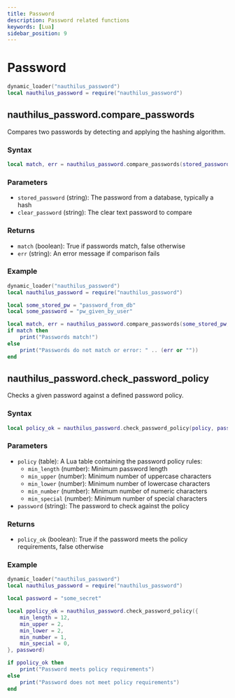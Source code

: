 ```yaml
---
title: Password
description: Password related functions
keywords: [Lua]
sidebar_position: 9
---
```

# Password

```lua
dynamic_loader("nauthilus_password")
local nauthilus_password = require("nauthilus_password")
```

## nauthilus\_password.compare\_passwords

Compares two passwords by detecting and applying the hashing algorithm.

### Syntax

```lua
local match, err = nauthilus_password.compare_passwords(stored_password, clear_password)
```

### Parameters

- `stored_password` (string): The password from a database, typically a hash
- `clear_password` (string): The clear text password to compare

### Returns

- `match` (boolean): True if passwords match, false otherwise
- `err` (string): An error message if comparison fails

### Example

```lua
dynamic_loader("nauthilus_password")
local nauthilus_password = require("nauthilus_password")

local some_stored_pw = "password_from_db"
local some_password = "pw_given_by_user"

local match, err = nauthilus_password.compare_passwords(some_stored_pw, some_password)
if match then
    print("Passwords match!")
else
    print("Passwords do not match or error: " .. (err or ""))
end
```

## nauthilus\_password.check\_password\_policy

Checks a given password against a defined password policy.

### Syntax

```lua
local policy_ok = nauthilus_password.check_password_policy(policy, password)
```

### Parameters

- `policy` (table): A Lua table containing the password policy rules:
  - `min_length` (number): Minimum password length
  - `min_upper` (number): Minimum number of uppercase characters
  - `min_lower` (number): Minimum number of lowercase characters
  - `min_number` (number): Minimum number of numeric characters
  - `min_special` (number): Minimum number of special characters
- `password` (string): The password to check against the policy

### Returns

- `policy_ok` (boolean): True if the password meets the policy requirements, false otherwise

### Example

```lua
dynamic_loader("nauthilus_password")
local nauthilus_password = require("nauthilus_password")

local password = "some_secret"

local ppolicy_ok = nauthilus_password.check_password_policy({
    min_length = 12,
    min_upper = 2,
    min_lower = 2,
    min_number = 1,
    min_special = 0,
}, password)

if ppolicy_ok then
    print("Password meets policy requirements")
else
    print("Password does not meet policy requirements")
end
```
